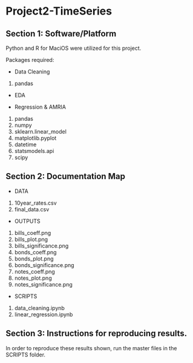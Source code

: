 # Project2-TimeSeries

## Section 1: Software/Platform
Python and R for MaciOS were utilized for this project. 

Packages required: 
- Data Cleaning
1. pandas

- EDA

- Regression & AMRIA
1. pandas
2. numpy
3. sklearn.linear_model
4. matplotlib.pyplot
5. datetime
6. statsmodels.api
7. scipy

## Section 2: Documentation Map
- DATA
1. 10year_rates.csv
2. final_data.csv

- OUTPUTS
1. bills_coeff.png
2. bills_plot.png
3. bills_significance.png
4. bonds_coeff.png
5. bonds_plot.png
6. bonds_significance.png
7. notes_coeff.png
8. notes_plot.png
9. notes_significance.png
   
- SCRIPTS
1. data_cleaning.ipynb
2. linear_regression.ipynb
## Section 3: Instructions for reproducing results. 
In order to reproduce these results shown, run the master files in the SCRIPTS folder. 
